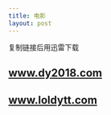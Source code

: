 ```yaml
---
title: 电影
layout: post
---
```

复制链接后用迅雷下载  

## www.dy2018.com  

## www.loldytt.com  

<script type="text/javascript">
window.onload = function() {
    var sites = ["www.dy2018.com", "www.loldytt.com"];
    var api = "//api.xjjfly.com/movie/index.php";
    sites.forEach(function(site){
        var data = {
            site: site
        };
        $.ajax({
            type: "get",
            async: true,
            url: api,
            data: data,
            dataType: "jsonp",
            success:function(data){
                var html = '<ul>';
            	$.each(data,function(i,item){
            		html += '<li><a href="'
            			+ item.src + '" target="_blank">'+item.title+'</a></li>';
            	});
                html += '</ul>';
                $("#"+site.replace(/\./g,"")).after($(html));
            }
        })
    });
};
</script>
